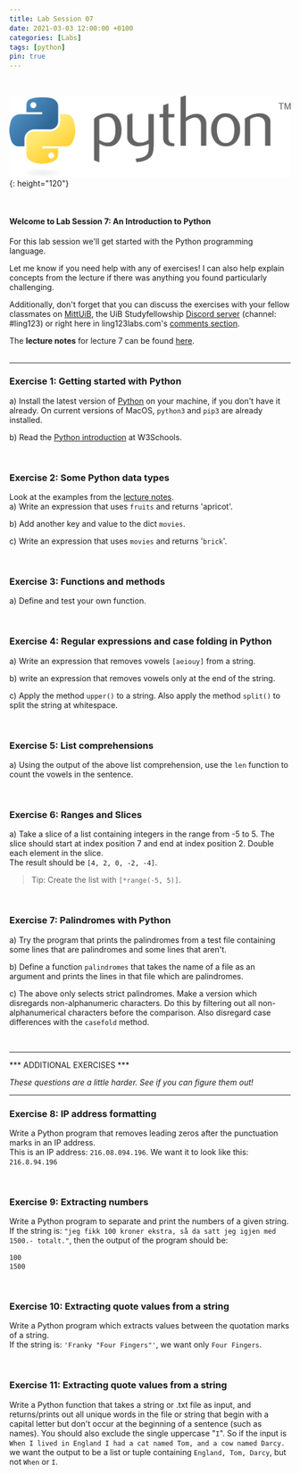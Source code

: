 ```yaml
---
title: Lab Session 07
date: 2021-03-03 12:00:00 +0100
categories: [Labs]
tags: [python]
pin: true
---
```


<br>

![Python Logo](/assets/img/lab-post-07/python-logo.png){: height="120"}

<br>

#### Welcome to Lab Session 7:  An Introduction to Python <br>

For this lab session we'll get started with the Python programming language. <br>

Let me know if you need help with any of exercises! I can also help explain concepts from the lecture if there was
anything you found particularly challenging. <br>

Additionally, don't forget that you can
discuss the exercises with your fellow classmates on [MittUiB](https://mitt.uib.no/courses/27100/discussion_topics),
the UiB Studyfellowship [Discord server](https://discord.gg/sXgmWQ2G) (channel: #ling123) or right here in
ling123labs.com's [comments section](#post-extend-wrapper).


The **lecture notes** for lecture 7 can be found
[here](https://lingkurs.h.uib.no/webroot/index.php?page=python&lang=en&course=ling123).
<br>
<br>

---

### Exercise 1: Getting started with Python <br>
a) Install the latest version of [Python](https://www.python.org/) on your machine, if you don't have it already.
On current versions of MacOS, `python3` and `pip3` are already installed. <br>

b) Read the [Python introduction](https://www.w3schools.com/python/python_intro.asp) at W3Schools. <br>

<br>


### Exercise 2: Some Python data types<br>
Look at the examples from the
[lecture notes](https://lingkurs.h.uib.no/webroot/index.php?page=python/python-data&lang=en&course=ling123). <br>
a) Write an expression that uses `fruits` and returns 'apricot'. <br>

b) Add another key and value to the dict `movies`. <br>

c) Write an expression that uses `movies` and returns '`brick`'. <br>

<br>


### Exercise 3: Functions and methods

a) Define and test your own function. <br>

<br>


### Exercise 4: Regular expressions and case folding in Python
a) Write an expression that removes vowels `[aeiouy]` from a string. <br>

b) write an expression that removes vowels only at the end of the string.<br>

c) Apply the method `upper()` to a string. Also apply the method `split()` to split the string at whitespace.<br>

<br>


### Exercise 5: List comprehensions
a) Using the output of the above list comprehension, use the `len` function to count the vowels in the sentence.

<br>

### Exercise 6: Ranges and Slices
a) Take a slice of a list containing integers in the range from -5 to 5. The slice should start
at index position 7 and end at index position 2.
Double each element in the slice. <br>
The result should be `[4, 2, 0, -2, -4]`.
> Tip: Create the list with `[*range(-5, 5)]`.

<br>



### Exercise 7: Palindromes with Python
a) Try the program that prints the palindromes from a test file containing some lines that are palindromes
and some lines that aren't. <br>

b) Define a function `palindromes` that takes the name of a file as an argument and prints the lines in that file
which are palindromes.<br>

c) The above only selects strict palindromes. Make a version which disregards non-alphanumeric characters.
Do this by filtering out all non-alphanumerical characters before the comparison.
Also disregard case differences with the `casefold` method.<br>

<br>


-----

*** ADDITIONAL EXERCISES ***

*These questions are a little harder. See if you can figure them out!*

----



### Exercise 8: IP address formatting
Write a Python program that removes leading zeros after the punctuation marks in an IP address. <br>
This is an IP address: `216.08.094.196`. We want it to look like this: `216.8.94.196 `

<br>


### Exercise 9: Extracting numbers
Write a Python program to separate and print the numbers of a given string. <br>
If the string is: `"jeg fikk 100 kroner ekstra, så da satt jeg igjen med 1500.- totalt."`, then the output of the program should be:
```
100
1500
```
<br>

### Exercise 10: Extracting quote values from a string
Write a Python program which extracts values between the quotation marks of a string. <br>
If the string is: `'Franky "Four Fingers"'`, we want only `Four Fingers`.

<br>


### Exercise 11: Extracting quote values from a string
Write a Python function that takes a string or .txt file as input,
and returns/prints out all unique words in the file or string that begin with a capital letter but don't
occur at the beginning of a sentence (such as names). You should also exclude the single uppercase "`I`".
So if the input is `When I lived in England I had a cat named Tom, and a cow named Darcy.`
we want the output to be a list or tuple containing `England, Tom, Darcy`, but not `When` or `I`.
<br>
